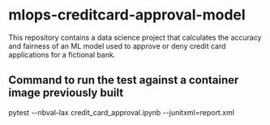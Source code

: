 # mlops-creditcard-approval-model

This repository contains a data science project that calculates the accuracy and fairness of an ML model used to approve or deny credit card applications for a fictional bank.

## Command to run the test against a container image previously built

pytest --nbval-lax credit_card_approval.ipynb --junitxml=report.xml
